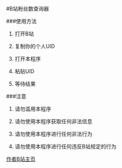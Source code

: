 #B站粉丝数查询器

###使用方法

1. 打开B站

4. 复制你的个人UID

5. 打开本程序

6. 粘贴UID

7. 等待结果

###注意

1. 请勿滥用本程序

2. 请勿使用本程序获取任何非法信息

3. 请勿使用本程序进行任何非法行为

4. 请勿使用本程序进行任何违反B站规定的行为

[作者B站主页](https://space.bilibili.com/86010777)
